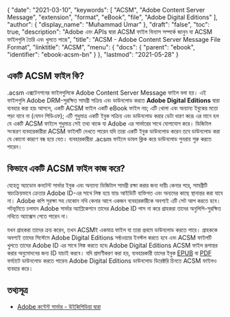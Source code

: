 {
  "date": "2021-03-10",
  "keywords": [
    "ACSM",
    "Adobe Content Server Message",
    "extension",
    "format",
    "eBook",
    "file",
    "Adobe Digital Editions"
  ],
  "author": {
    "display_name": "Muhammad Umar"
  },
  "draft": "false",
  "toc": true,
  "description": "Adobe এবং APIs দ্বারা ACSM ফাইল বিন্যাস সম্পর্কে জানুন যা ACSM ফাইলগুলি তৈরি এবং খুলতে পারে৷",
  "title": "ACSM - Adobe Content Server Message File Format",
  "linktitle": "ACSM",
  "menu": {
    "docs": {
      "parent": "ebook",
      "identifier": "ebook-acsm-bn"
    }
  },
  "lastmod": "2021-05-28"
}

## একটি ACSM ফাইল কি?

.acsm এক্সটেনশনের ফাইলগুলিকে Adobe Content Server Message ফাইল বলা হয়। এই ফাইলগুলি Adobe DRM-সুরক্ষিত সামগ্রী সক্রিয় এবং ডাউনলোড করতে **Adobe Digital Editions** দ্বারা ব্যবহার করা হয়৷ আসলে, একটি ACSM ফাইল একটি eBook ফাইল নয়; এটি খোলা এবং অন্যান্য ইবুকের মতো পড়া যাবে না (যেমন পিডিএফ); এটি শুধুমাত্র একটি ইবুক সক্রিয় এবং ডাউনলোড করার ডেটা ধারণ করে৷ এর মানে হল যে একটি ACSM ফাইলে শুধুমাত্র সেই তথ্য থাকে যা Adobe এর সার্ভারের সাথে যোগাযোগ করে। ডিজিটাল সংস্করণ ব্যবহারকারীরা ACSM ফাইলটি দেখতে পারেন যদি তারা একটি ইবুক ডাউনলোড করেন তবে ডাউনলোড করা যে কোনো কারণে বন্ধ হয়ে যেত। ব্যবহারকারীরা .acsm ফাইলে ডাবল ক্লিক করে ডাউনলোড পুনরায় শুরু করতে পারেন।

## কিভাবে একটি ACSM ফাইল কাজ করে?

যেহেতু অ্যাডোব কনটেন্ট সার্ভার ইবুক এবং অন্যান্য ডিজিটাল সামগ্রী রক্ষা করার জন্য দায়ী৷ কেনার পরে, সামগ্রীটি স্বয়ংক্রিয়ভাবে ক্রেতার Adobe ID-এর সাথে লিঙ্ক হয়ে যায়৷ আইডিটি ব্যক্তিগত এবং অন্যদের কাছে স্থানান্তর করা যাবে না। Adobe কপি সুরক্ষা সহ যেকোন নথি কেনার আগে একজন ব্যবহারকারীকে অবশ্যই এটি সেট আপ করতে হবে। পটভূমিতে চলমান Adobe সার্ভার অ্যাপ্লিকেশনে তাদের Adobe ID পাস না করে গ্রাহকরা তাদের অনুলিপি-সুরক্ষিত নথিতে অ্যাক্সেস পেতে পারেন না।

যখন গ্রাহকরা তাদের ক্রয় করেন, তখন ACSMই একমাত্র ফাইল যা তারা প্রথমে ডাউনলোড করতে পারে। গ্রাহককে অবশ্যই তাদের সিস্টেমে Adobe Digital Editions সফ্টওয়্যার ইনস্টল করতে হবে এবং ACSM ফাইলটি খুলতে তাদের Adobe ID এর সাথে লিঙ্ক করতে হবে৷ Adobe Digital Editions ACSM ফাইল রূপান্তর করার অনুমোদনের জন্য ID যাচাই করবে। যদি প্রমাণীকরণ করা হয়, ব্যবহারকারী তাদের ইবুক [EPUB](/ebook/epub/) বা [PDF](/pdf/) ফর্ম্যাটে ডাউনলোড করতে পারেন৷ Adobe Digital Editions ডাউনলোড ডিরেক্টরি চিনতে ACSM ফাইলও ব্যবহার করে।

## তথ্যসূত্র

* [Adobe কন্টেন্ট সার্ভার - উইকিপিডিয়া দ্বারা](https://en.wikipedia.org/wiki/Adobe_Content_Server)



